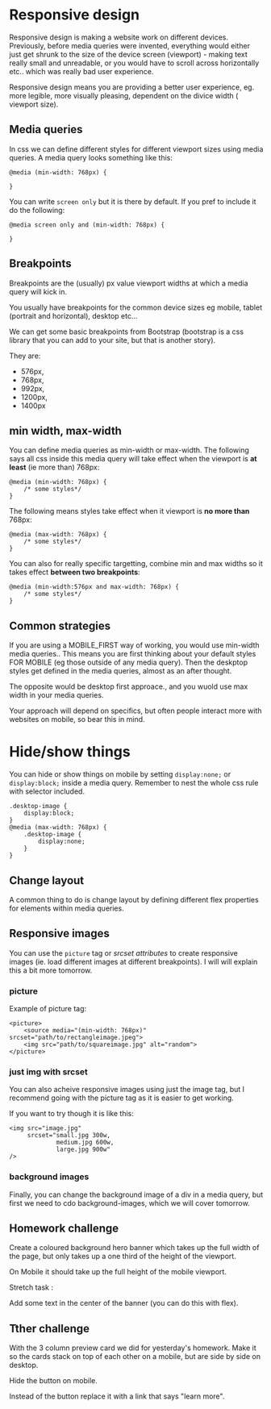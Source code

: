 # Responsive design

Responsive design is making a website work on different devices. Previously, before media queries were invented, everything would either just get shrunk to the size of the device screen (viewport) - making text really small and unreadable, or you would have to scroll across horizontally etc.. which was really bad user experience.

Responsive design means you are providing a better user experience, eg. more legible, more visually pleasing, dependent on the divice width ( viewport size).

## Media queries

In css we can define different styles for different viewport sizes using media queries.
A media query looks something like this:

```
@media (min-width: 768px) {
    
}

```

You can write `screen only` but it is there by default. If you pref to include it do the following:

```
@media screen only and (min-width: 768px) {
    
}
```

## Breakpoints

Breakpoints are the (usually) px value viewport widths at which a media query will kick in.

You usually have breakpoints for the common device sizes eg mobile, tablet (portrait and horizontal), desktop etc...

We can get some basic breakpoints from Bootstrap (bootstrap is a css library that you can add to your site, but that is another story).

They are:

- 576px, 
- 768px, 
- 992px, 
- 1200px, 
- 1400px

## min width, max-width

You can define media queries as min-width or max-width. The following says all css inside this media query will take effect when the viewport is **at least** (ie more than) 768px:

```
@media (min-width: 768px) {
    /* some styles*/
}
```

The following means styles take effect when it viewport is **no more than** 768px: 
```
@media (max-width: 768px) {
    /* some styles*/
}
```

You can also for really specific targetting, combine min and max widths so it takes effect **between two breakpoints**:

```
@media (min-width:576px and max-width: 768px) {
    /* some styles*/
}
```

## Common strategies

If you are using a MOBILE_FIRST way of working, you would use min-width media queries.. This means you are first thinking about your default styles FOR MOBILE (eg those outside of any media query). Then the deskptop styles get defined in the media queries, almost as an after thought.

The opposite would be desktop first approace., and you wuold use max width in your media queries.

Your approach will depend on specifics, but often people interact more with websites on mobile, so bear this in mind.


# Hide/show things

You can hide or show things on mobile by setting `display:none;` or `display:block;` inside a media query. Remember to nest the whole css rule with selector included.

```
.desktop-image {
    display:block;
}
@media (max-width: 768px) {
    .desktop-image {
        display:none;
    }
}
```

## Change layout

A common thing to do is change layout by defining different flex properties for elements within media queries.

## Responsive images 

You can use the `picture` tag or _srcset attributes_ to create responsive images (ie. load different images at different breakpoints). I will will explain this a bit more tomorrow.

### picture
Example of picture tag:
```
<picture>
    <source media="(min-width: 768px)" srcset="path/to/rectangleimage.jpeg">
    <img src="path/to/squareimage.jpg" alt="random">
</picture>
```

### just img with srcset
You can also acheive responsive images using just the image tag, but I recommend going with the picture tag as it is easier to get working.

If you want to try though it is like this:
```
<img src="image.jpg" 
     srcset="small.jpg 300w,
             medium.jpg 600w,
             large.jpg 900w"
/>
```
### background images
Finally, you can change the background image of a div in a media query, but first we need to cdo background-images, which we will cover tomorrow.



## Homework challenge

Create a coloured background hero banner which takes up the full width of the page, but only takes up a one third of the height of the viewport. 

On  Mobile it should take up the full height of the mobile viewport. 

Stretch task :

Add some text in the center of the banner (you can do this with flex).


## Tther challenge

With the 3 column preview card we did for yesterday's homework. Make it so the cards stack on top  of each other on a mobile, but are side by side on desktop.

Hide the button on mobile.

Instead of the button replace it with a link that says "learn more".

